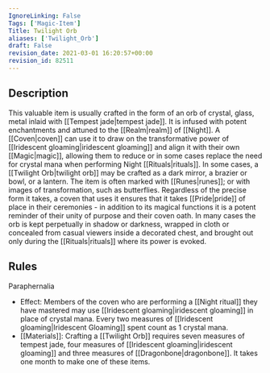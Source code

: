 ```yaml
---
IgnoreLinking: False
Tags: ['Magic-Item']
Title: Twilight Orb
aliases: ['Twilight_Orb']
draft: False
revision_date: 2021-03-01 16:20:57+00:00
revision_id: 82511
---
```


## Description
This valuable item is usually crafted in the form of an orb of crystal, glass, metal inlaid with [[Tempest jade|tempest jade]]. It is infused with potent enchantments and attuned to the [[Realm|realm]] of [[Night]]. A [[Coven|coven]] can use it to draw on the transformative power of [[Iridescent gloaming|iridescent gloaming]] and align it with their own [[Magic|magic]], allowing them to reduce or in some cases replace the need for crystal mana when performing Night [[Rituals|rituals]].
In some cases, a [[Twilight Orb|twilight orb]] may be crafted as a dark mirror, a brazier or bowl, or a lantern. The item is often marked with [[Runes|runes]]; or with images of transformation, such as butterflies. Regardless of the precise form it takes, a coven that uses it ensures that it takes [[Pride|pride]] of place in their ceremonies - in addition to its magical functions it is a potent reminder of their unity of purpose and their coven oath. In many cases the orb is kept perpetually in shadow or darkness, wrapped in cloth or concealed from casual viewers inside a decorated chest, and brought out only during the [[Rituals|rituals]] where its power is evoked.
## Rules
Paraphernalia
* Effect: Members of the coven who are performing a [[Night ritual]] they have mastered may use [[Iridescent gloaming|iridescent gloaming]] in place of crystal mana. Every two measures of [[Iridescent gloaming|Iridescent Gloaming]] spent count as 1 crystal mana.
* [[Materials]]: Crafting a [[Twilight Orb]] requires seven measures of tempest jade, four measures of [[Iridescent gloaming|iridescent gloaming]] and three measures of [[Dragonbone|dragonbone]]. It takes one month to make one of these items.